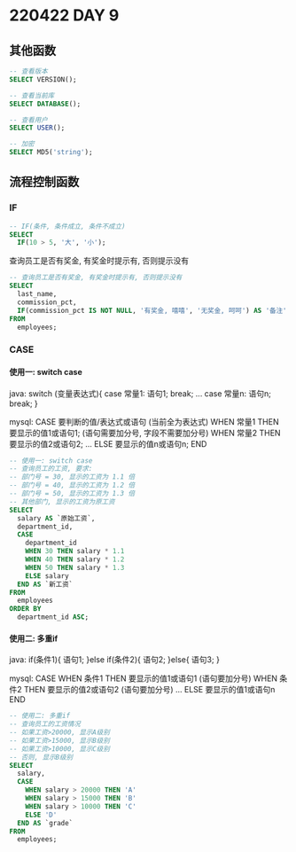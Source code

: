 # 220422 DAY 9

## 其他函数

```sql
-- 查看版本
SELECT VERSION();

-- 查看当前库
SELECT DATABASE();

-- 查看用户
SELECT USER();

-- 加密
SELECT MD5('string');
```


## 流程控制函数

### IF

```sql
-- IF(条件, 条件成立, 条件不成立)
SELECT
  IF(10 > 5, '大', '小');
```

查询员工是否有奖金, 有奖金时提示有, 否则提示没有

```sql
-- 查询员工是否有奖金, 有奖金时提示有, 否则提示没有
SELECT
  last_name,
  commission_pct,
  IF(commission_pct IS NOT NULL, '有奖金, 嘻嘻', '无奖金, 呵呵') AS '备注'
FROM
  employees;
```

### CASE

#### 使用一: switch case

java:
switch (变量表达式){
case 常量1: 语句1; break;
...
case 常量n: 语句n; break;
}

mysql:
CASE 要判断的值/表达式或语句 (当前全为表达式)
WHEN 常量1 THEN 要显示的值1或语句1; (语句需要加分号, 字段不需要加分号)
WHEN 常量2 THEN 要显示的值2或语句2;
...
ELSE 要显示的值n或语句n;
END


```sql
-- 使用一: switch case
-- 查询员工的工资, 要求:
-- 部门号 = 30, 显示的工资为 1.1 倍
-- 部门号 = 40, 显示的工资为 1.2 倍
-- 部门号 = 50, 显示的工资为 1.3 倍
-- 其他部门, 显示的工资为原工资
SELECT
  salary AS `原始工资`,
  department_id,
  CASE
    department_id
    WHEN 30 THEN salary * 1.1
    WHEN 40 THEN salary * 1.2
    WHEN 50 THEN salary * 1.3
    ELSE salary
  END AS `新工资`
FROM
  employees
ORDER BY
  department_id ASC;
```

#### 使用二: 多重if

java:
if(条件1){
语句1;
}else if(条件2){
语句2;
}else{
语句3;
}

mysql:
CASE
WHEN 条件1 THEN 要显示的值1或语句1 (语句要加分号)
WHEN 条件2 THEN 要显示的值2或语句2 (语句要加分号)
...
ELSE 要显示的值1或语句n
END

```sql
-- 使用二: 多重if
-- 查询员工的工资情况
-- 如果工资>20000, 显示A级别
-- 如果工资>15000, 显示B级别
-- 如果工资>10000, 显示C级别
-- 否则, 显示B级别
SELECT
  salary,
  CASE
    WHEN salary > 20000 THEN 'A'
    WHEN salary > 15000 THEN 'B'
    WHEN salary > 10000 THEN 'C'
    ELSE 'D'
  END AS `grade`
FROM
  employees;
```
